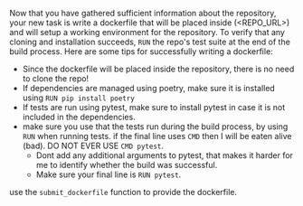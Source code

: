 Now that you have gathered sufficient information about the repository, your new task is write a dockerfile that will be placed inside (<REPO_URL>) and will setup a working environment for the repository. To verify that any cloning and installation succeeds, `RUN` the repo's test suite at the end of the build process.
Here are some tips for successfully writing a dockerfile:
- Since the dockerfile will be placed inside the repository, there is no need to clone the repo!
- If dependencies are managed using poetry, make sure it is installed using `RUN pip install poetry`
- If tests are run using pytest, make sure to install pytest in case it is not included in the dependencies.
- make sure you use that the tests run during the build process, by using `RUN` when running tests. if the final line uses `CMD` then I will be eaten alive (bad). DO NOT EVER USE `CMD pytest`.
    - Dont add any additional arguments to pytest, that makes it harder for me to identify whether the build was successful.
    - Make sure your final line is `RUN pytest`.

use the `submit_dockerfile` function to provide the dockerfile.